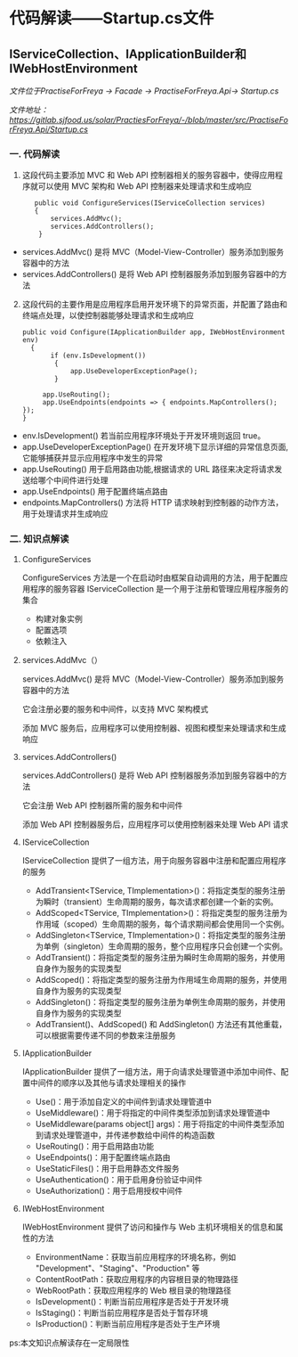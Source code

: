 # 代码解读——Startup.cs文件

## IServiceCollection、IApplicationBuilder和IWebHostEnvironment


*文件位于PractiseForFreya -> Facade -> PractiseForFreya.Api-> Startup.cs*

*文件地址：https://gitlab.sjfood.us/solar/PractiesForFreya/-/blob/master/src/PractiseForFreya.Api/Startup.cs*

### 一. 代码解读

1. 这段代码主要添加 MVC 和 Web API 控制器相关的服务容器中，使得应用程序就可以使用 MVC 架构和 Web API 控制器来处理请求和生成响应

          public void ConfigureServices(IServiceCollection services)
          {
              services.AddMvc();
              services.AddControllers();
           }



+ services.AddMvc() 是将 MVC（Model-View-Controller）服务添加到服务容器中的方法
+ services.AddControllers() 是将 Web API 控制器服务添加到服务容器中的方法


2. 这段代码的主要作用是应用程序启用开发环境下的异常页面，并配置了路由和终端点处理，以使控制器能够处理请求和生成响应

       public void Configure(IApplicationBuilder app, IWebHostEnvironment env)
         {
              if (env.IsDevelopment())
               {
                   app.UseDeveloperExceptionPage();
               }

            app.UseRouting();
            app.UseEndpoints(endpoints => { endpoints.MapControllers(); });
       }    

+  env.IsDevelopment() 若当前应用程序环境处于开发环境则返回 true。
+  app.UseDeveloperExceptionPage() 在开发环境下显示详细的异常信息页面,它能够捕获并显示应用程序中发生的异常
+  app.UseRouting() 用于启用路由功能,根据请求的 URL 路径来决定将请求发送给哪个中间件进行处理
+  app.UseEndpoints() 用于配置终端点路由
+  endpoints.MapControllers() 方法将 HTTP 请求映射到控制器的动作方法，用于处理请求并生成响应


### 二. 知识点解读

1. ConfigureServices

   ConfigureServices 方法是一个在启动时由框架自动调用的方法，用于配置应用程序的服务容器
   IServiceCollection 是一个用于注册和管理应用程序服务的集合
    + 构建对象实例
    + 配置选项
    + 依赖注入


2. services.AddMvc（）

    services.AddMvc() 是将 MVC（Model-View-Controller）服务添加到服务容器中的方法

    它会注册必要的服务和中间件，以支持 MVC 架构模式

    添加 MVC 服务后，应用程序可以使用控制器、视图和模型来处理请求和生成响应


3. services.AddControllers()

    services.AddControllers() 是将 Web API 控制器服务添加到服务容器中的方法

    它会注册 Web API 控制器所需的服务和中间件

   添加 Web API 控制器服务后，应用程序可以使用控制器来处理 Web API 请求


4. IServiceCollection

    IServiceCollection 提供了一组方法，用于向服务容器中注册和配置应用程序的服务
    + AddTransient<TService, TImplementation>()：将指定类型的服务注册为瞬时（transient）生命周期的服务，每次请求都创建一个新的实例。
    + AddScoped<TService, TImplementation>()：将指定类型的服务注册为作用域（scoped）生命周期的服务，每个请求期间都会使用同一个实例。
    + AddSingleton<TService, TImplementation>()：将指定类型的服务注册为单例（singleton）生命周期的服务，整个应用程序只会创建一个实例。
    + AddTransient<TService>()：将指定类型的服务注册为瞬时生命周期的服务，并使用自身作为服务的实现类型
    + AddScoped<TService>()：将指定类型的服务注册为作用域生命周期的服务，并使用自身作为服务的实现类型
    + AddSingleton<TService>()：将指定类型的服务注册为单例生命周期的服务，并使用自身作为服务的实现类型
    + AddTransient()、AddScoped() 和 AddSingleton() 方法还有其他重载，可以根据需要传递不同的参数来注册服务


5. IApplicationBuilder

   IApplicationBuilder 提供了一组方法，用于向请求处理管道中添加中间件、配置中间件的顺序以及其他与请求处理相关的操作
   + Use()：用于添加自定义的中间件到请求处理管道中
   + UseMiddleware<TMiddleware>()：用于将指定的中间件类型添加到请求处理管道中
   + UseMiddleware<TMiddleware>(params object[] args)：用于将指定的中间件类型添加到请求处理管道中，并传递参数给中间件的构造函数
   + UseRouting()：用于启用路由功能
   + UseEndpoints()：用于配置终端点路由
   + UseStaticFiles()：用于启用静态文件服务
   + UseAuthentication()：用于启用身份验证中间件
   + UseAuthorization()：用于启用授权中间件


6. IWebHostEnvironment

   IWebHostEnvironment 提供了访问和操作与 Web 主机环境相关的信息和属性的方法
   + EnvironmentName：获取当前应用程序的环境名称，例如 "Development"、"Staging"、"Production" 等
   + ContentRootPath：获取应用程序的内容根目录的物理路径
   + WebRootPath：获取应用程序的 Web 根目录的物理路径
   + IsDevelopment()：判断当前应用程序是否处于开发环境
   + IsStaging()：判断当前应用程序是否处于暂存环境
   + IsProduction()：判断当前应用程序是否处于生产环境


ps:本文知识点解读存在一定局限性